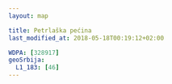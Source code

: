 ```yaml
---
layout: map

title: Petrlaška pećina
last_modified_at: 2018-05-18T00:19:12+02:00

WDPA: [328917]
geoSrbija:
  L1_183: [46]
---
```

